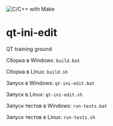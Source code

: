 ![C/C++ with Make](https://github.com/xrombik/qt-ini-edit/workflows/C/C++%20with%20Make/badge.svg)
# qt-ini-edit
QT training ground

Сборка в Windows:
```build.bat```

Сборка в Linux:
```build.sh```

Запуск в Windows:
```qt-ini-edit.bat```

Запуск в Linux:
```qt-ini-edit.sh```

Запуск тестов в Windows:
```run-tests.bat```

Запуск тестов в Linux:
```run-tests.sh```
